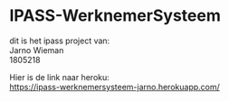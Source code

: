 # IPASS-WerknemerSysteem
dit is het ipass project van:   
Jarno Wieman  
1805218

Hier is de link naar heroku:  
https://ipass-werknemersysteem-jarno.herokuapp.com/

